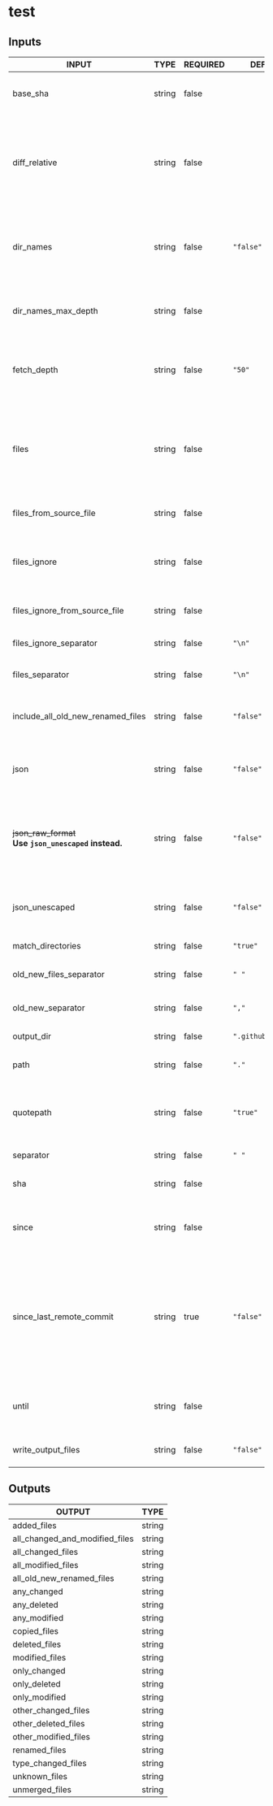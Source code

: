 # test

## Inputs

<!-- AUTO-DOC-INPUT:START - Do not remove or modify this section -->

|                           INPUT                            |  TYPE  | REQUIRED |       DEFAULT       |                                                                                                                  DESCRIPTION                                                                                                                  |
|------------------------------------------------------------|--------|----------|---------------------|-----------------------------------------------------------------------------------------------------------------------------------------------------------------------------------------------------------------------------------------------|
|                          base_sha                          | string |  false   |                     |                                                                                      Specify a different base commit SHA <br>used for comparing changes                                                                                       |
|                       diff_relative                        | string |  false   |                     |                            Exclude changes outside the current directory <br>and show path names relative to <br>it. **NOTE:** This requires you to <br>specify the top level directory via <br>the `path` input.                             |
|                         dir_names                          | string |  false   |      `"false"`      |                                             Output unique changed directories instead of <br>filenames. **NOTE:** This returns `.` for <br>changed files located in the root <br>of the project.                                              |
|                    dir_names_max_depth                     | string |  false   |                     |                                                              Maximum depth of directories to output. <br>e.g `test/test1/test2` with max depth of <br>`2` returns `test/test1`.                                                               |
|                        fetch_depth                         | string |  false   |       `"50"`        |                                                       Depth of additional branch history fetched. <br>**NOTE**: This can be adjusted to <br>resolve errors with insufficient history.                                                         |
|                           files                            | string |  false   |                     |                       File and directory patterns to detect <br>changes using only these list of <br>file(s) (Defaults to the entire repo) **NOTE:** Multiline file/directory patterns <br>should not include quotes.                         |
|                   files_from_source_file                   | string |  false   |                     |                                                                                            Source file(s) used to populate the <br>`files` input.                                                                                             |
|                        files_ignore                        | string |  false   |                     |                                                                Ignore changes to these file(s) **NOTE:** <br>Multiline file/directory patterns should not include <br>quotes.                                                                 |
|               files_ignore_from_source_file                | string |  false   |                     |                                                                                         Source file(s) used to populate the <br>`files_ignore` input                                                                                          |
|                   files_ignore_separator                   | string |  false   |       `"\n"`        |                                                                                             Separator used to split the `files_ignore` <br>input                                                                                              |
|                      files_separator                       | string |  false   |       `"\n"`        |                                                                                                Separator used to split the `files` <br>input                                                                                                  |
|             include_all_old_new_renamed_files              | string |  false   |      `"false"`      |                                          Include `all_old_new_renamed_files` output. Note this can <br>generate a large output See: [#501](https://github.com/tj-actions/changed-files/issues/501).                                           |
|                            json                            | string |  false   |      `"false"`      |                                                                      Output list of changed files in <br>a JSON formatted string which can <br>be used for matrix jobs.                                                                       |
| ~~json_raw_format~~ <br> **Use `json_unescaped` instead.** | string |  false   |      `"false"`      |                            **Deprecated:** Output list of changed files <br>in a raw format which means <br>that the output will not be <br>surrounded by quotes and special characters <br>will not be escaped.                              |
|                       json_unescaped                       | string |  false   |      `"false"`      |                                                                     Output list of changed files in <br>a JSON formatted string without escaping <br>special characters.                                                                      |
|                     match_directories                      | string |  false   |      `"true"`       |                                                                                                Indicates whether to include match directories                                                                                                 |
|                  old_new_files_separator                   | string |  false   |        `" "`        |                                                                                         Split character for old and new <br>renamed filename pairs.                                                                                           |
|                     old_new_separator                      | string |  false   |        `","`        |                                                                                             Split character for old and new <br>filename pairs.                                                                                               |
|                         output_dir                         | string |  false   | `".github/outputs"` |                                                                                                       Directory to store output files.                                                                                                        |
|                            path                            | string |  false   |        `"."`        |                                                                               Specify a relative path under `$GITHUB_WORKSPACE` <br>to locate the repository.                                                                                 |
|                         quotepath                          | string |  false   |      `"true"`       |                                                           Use non ascii characters to match <br>files and output the filenames completely <br>verbatim by setting this to `false`                                                             |
|                         separator                          | string |  false   |        `" "`        |                                                                                                      Split character for output strings.                                                                                                      |
|                            sha                             | string |  false   |                     |                                                                                        Specify a different commit SHA used <br>for comparing changes                                                                                          |
|                           since                            | string |  false   |                     |                                                                             Get changed files for commits whose <br>timestamp is older than the given <br>time.                                                                               |
|                  since_last_remote_commit                  | string |   true   |      `"false"`      | Use the last commit on the <br>remote branch as the `base_sha`. Defaults <br>to the last non merge commit <br>on the target branch for pull <br>request events and the previous remote <br>commit of the current branch for <br>push events.  |
|                           until                            | string |  false   |                     |                                                                            Get changed files for commits whose <br>timestamp is earlier than the given <br>time.                                                                              |
|                     write_output_files                     | string |  false   |      `"false"`      |                                                                                    Write outputs to files in the <br>`.github/outputs` folder by default.                                                                                     |

<!-- AUTO-DOC-INPUT:END -->

## Outputs

<!-- AUTO-DOC-OUTPUT:START - Do not remove or modify this section -->

|             OUTPUT             |  TYPE  |
|--------------------------------|--------|
|          added_files           | string |
| all_changed_and_modified_files | string |
|       all_changed_files        | string |
|       all_modified_files       | string |
|   all_old_new_renamed_files    | string |
|          any_changed           | string |
|          any_deleted           | string |
|          any_modified          | string |
|          copied_files          | string |
|         deleted_files          | string |
|         modified_files         | string |
|          only_changed          | string |
|          only_deleted          | string |
|         only_modified          | string |
|      other_changed_files       | string |
|      other_deleted_files       | string |
|      other_modified_files      | string |
|         renamed_files          | string |
|       type_changed_files       | string |
|         unknown_files          | string |
|         unmerged_files         | string |

<!-- AUTO-DOC-OUTPUT:END -->
